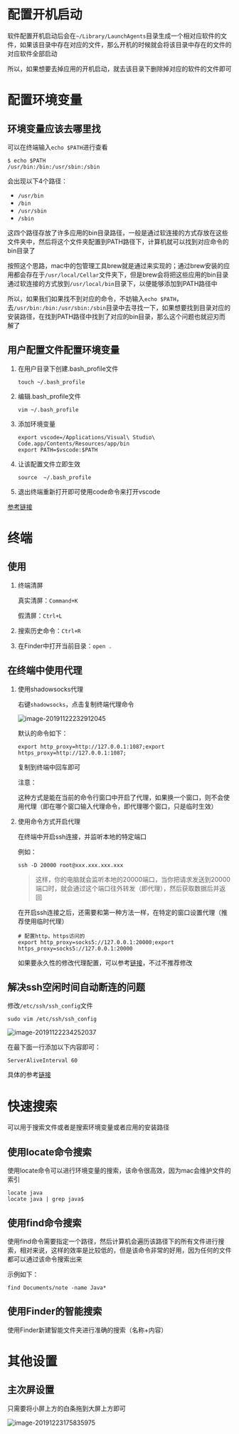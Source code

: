 # 配置开机启动

软件配置开机启动后会在`~/Library/LaunchAgents`目录生成一个相对应软件的文件，如果该目录中存在对应的文件，那么开机的时候就会将该目录中存在的文件的对应软件全部启动

所以，如果想要去掉应用的开机启动，就去该目录下删除掉对应的软件的文件即可

# 配置环境变量

## 环境变量应该去哪里找

可以在终端输入`echo $PATH`进行查看

```shel
$ echo $PATH
/usr/bin:/bin:/usr/sbin:/sbin
```

会出现以下4个路径：

- `/usr/bin`
- `/bin`
- `/usr/sbin`
- `/sbin`

这四个路径存放了许多应用的bin目录路径，一般是通过软连接的方式存放在这些文件夹中，然后将这个文件夹配置到PATH路径下，计算机就可以找到对应命令的bin目录了



按照这个思路，mac中的包管理工具brew就是通过来实现的；通过brew安装的应用都会存在于`/usr/local/Cellar`文件夹下，但是brew会将把这些应用的bin目录通过软连接的方式放到`/usr/local/bin`目录下，以便能够添加到PATH路径中



所以，如果我们如果找不到对应的命令，不妨输入`echo $PATH`，去`/usr/bin:/bin:/usr/sbin:/sbin`目录中去寻找一下，如果想要找到目录对应的安装路径，在找到PATH路径中找到了对应的bin目录，那么这个问题也就迎刃而解了

## 用户配置文件配置环境变量

1. 在用户目录下创建.bash_profile文件

   `touch ~/.bash_profile`

2. 编辑.bash_profile文件

   `vim ~/.bash_profile`

3. 添加环境变量

   ```shell
   export vscode=/Applications/Visual\ Studio\ Code.app/Contents/Resources/app/bin
   export PATH=$vscode:$PATH
   ```

4. 让该配置文件立即生效

   `source  ~/.bash_profile`

5. 退出终端重新打开即可使用code命令来打开vscode

[参考链接](https://www.jianshu.com/p/f63611e8e821)

# 终端

## 使用

1. 终端清屏

   真实清屏：`Command+K`

   假清屏：`Ctrl+L`

2. 搜索历史命令：`Ctrl+R`

3. 在Finder中打开当前目录：`open .`

## 在终端中使用代理

1. 使用shadowsocks代理

   右键`shadowsocks`，点击复制终端代理命令

   ![image-20191122232912045](/Users/yingjie.lu/Documents/note/.img/image-20191122232912045.png)

   默认的命令如下：

   ```shell
   export http_proxy=http://127.0.0.1:1087;export https_proxy=http://127.0.0.1:1087;
   ```

   复制到终端中回车即可

   注意：

   这种方式是能在当前的命令行窗口中开启了代理，如果换一个窗口，则不会使用代理（即在哪个窗口输入代理命令，即代理哪个窗口，只是临时生效）

2. 使用命令方式开启代理

   在终端中开启ssh连接，并监听本地的特定端口

   例如：

   ```shell
   ssh -D 20000 root@xxx.xxx.xxx.xxx
   ```

   > 这样，你的电脑就会监听本地的20000端口，当你把请求发送到20000端口时，就会通过这个端口往外转发（即代理），然后获取数据后并返回

   在开启ssh连接之后，还需要和第一种方法一样，在特定的窗口设置代理（推荐使用临时代理）

   ```shell
   # 配置http，https访问的
   export http_proxy=socks5://127.0.0.1:20000;export https_proxy=socks5://127.0.0.1:20000
   ```

   如果要永久性的修改代理配置，可以参考[链接](http://www.imooc.com/article/285912)，不过不推荐修改

## 解决ssh空闲时间自动断连的问题

修改`/etc/ssh/ssh_config`文件

```shell
sudo vim /etc/ssh/ssh_config
```

![image-20191122234252037](/Users/yingjie.lu/Documents/note/.img/image-20191122234252037.png)

在最下面一行添加以下内容即可：

```shell
ServerAliveInterval 60
```

具体的参考[链接](https://blog.csdn.net/SandyLoo/article/details/74979817)

# 快速搜索

可以用于搜索文件或者是搜索环境变量或者应用的安装路径

## 使用locate命令搜索

使用locate命令可以进行环境变量的搜索，该命令很高效，因为mac会维护文件的索引

```shell
locate java
locate java | grep java$
```

## 使用find命令搜索

使用find命令需要指定一个路径，然后计算机会遍历该路径下的所有文件进行搜索，相对来说，这样的效率是比较低的，但是该命令非常的好用，因为任何的文件都可以通过该命令搜索出来

示例如下：

```shell
find Documents/note -name Java*
```

## 使用Finder的智能搜索

使用Finder新建智能文件夹进行准确的搜索（名称+内容）

# 其他设置

## 主次屏设置

只需要将小屏上方的白条拖到大屏上方即可

![image-20191223175835975](/Users/yingjie.lu/Documents/note/.img/image-20191223175835975.png)

